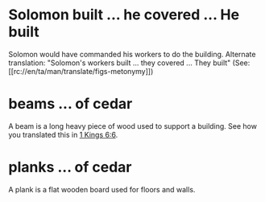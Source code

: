 # Solomon built ... he covered ... He built

Solomon would have commanded his workers to do the building. Alternate translation: "Solomon's workers built ... they covered ... They built" (See: [[rc://en/ta/man/translate/figs-metonymy]])

# beams ... of cedar

A beam is a long heavy piece of wood used to support a building. See how you translated this in [1 Kings 6:6](../06/06.md).

# planks ... of cedar

A plank is a flat wooden board used for floors and walls.

